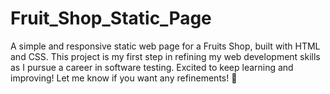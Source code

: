 # Fruit_Shop_Static_Page
A simple and responsive static web page for a Fruits Shop, built with HTML and CSS. This project is my first step in refining my web development skills as I pursue a career in software testing. Excited to keep learning and improving!  Let me know if you want any refinements! 🚀
